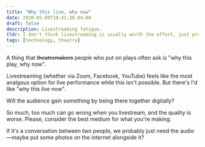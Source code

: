 ```yaml
---
title: "Why this live, why now"
date: 2020-05-09T19:41:38-04:00
draft: false
description: Livestreaming fatigue.
tldr: I don't think livestreaming is usually worth the effort, just prerecord.
tags: [technology, theatre]
---
```


A thing that ~~theatremakers~~ people who put on plays often ask is "why this play, why now".

Livestreaming (whether via Zoom, Facebook, YouTube) feels like the most analgous option for live performance while this isn't possible. But there's   I'd like "why this _live_ now".

Will the audience gain something by being there together digitally?

So much, too much can go wrong when you livestream, and the quality is worse. Please, consider the best medium for what you're making.

If it's a conversation between two people, we probably just need the audio—maybe put some photos on the internet alongside it?